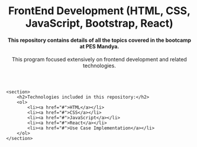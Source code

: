 <header>
        <h1>FrontEnd Development (HTML, CSS, JavaScript, Bootstrap, React)</h1>
        <h4>This repository contains details of all the topics covered in the bootcamp at PES Mandya.</h4>
        <p>This program focused extensively on frontend development and related technologies.</p>
    </header>

    <section>
        <h2>Technologies included in this repository:</h2>
        <ol>
            <li><a href="#">HTML</a></li>
            <li><a href="#">CSS</a></li>
            <li><a href="#">JavaScript</a></li>
            <li><a href="#">React</a></li>
            <li><a href="#">Use Case Implementation</a></li>
        </ol>
    </section>

